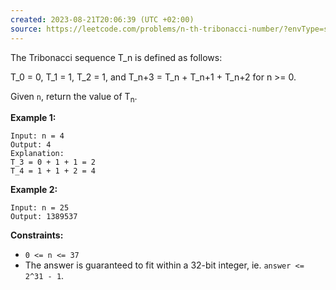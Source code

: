 ```yaml
---
created: 2023-08-21T20:06:39 (UTC +02:00)
source: https://leetcode.com/problems/n-th-tribonacci-number/?envType=study-plan-v2&envId=leetcode-75
---
```

The Tribonacci sequence T_n is defined as follows: 

T_0 = 0, T_1 = 1, T_2 = 1, and T_n+3 = T_n + T_n+1 + T_n+2 for n >= 0.

Given `n`, return the value of T<sub>n</sub>.

**Example 1:**

```
Input: n = 4
Output: 4
Explanation:
T_3 = 0 + 1 + 1 = 2
T_4 = 1 + 1 + 2 = 4

```

**Example 2:**

```
Input: n = 25
Output: 1389537

```

**Constraints:**

-   `0 <= n <= 37`
-   The answer is guaranteed to fit within a 32-bit integer, ie. `answer <= 2^31 - 1`.
